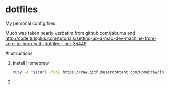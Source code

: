 dotfiles
========

My personal config files

Much was taken nearly verbatim from github.com/jaburns and http://code.tutsplus.com/tutorials/setting-up-a-mac-dev-machine-from-zero-to-hero-with-dotfiles--net-35449

#Instructions

1. Install Homebrew
   ```bash
   ruby -e "$(curl -fsSL https://raw.githubusercontent.com/Homebrew/install/master/install)"
   ```
2. 
